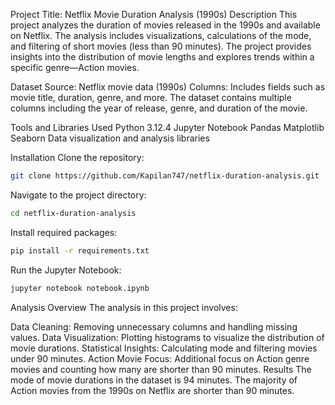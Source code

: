 Project Title: Netflix Movie Duration Analysis (1990s)
Description
This project analyzes the duration of movies released in the 1990s and available on Netflix. The analysis includes visualizations, calculations of the mode, and filtering of short movies (less than 90 minutes). The project provides insights into the distribution of movie lengths and explores trends within a specific genre—Action movies.

Dataset
Source: Netflix movie data (1990s)
Columns: Includes fields such as movie title, duration, genre, and more.
The dataset contains multiple columns including the year of release, genre, and duration of the movie.

Tools and Libraries Used
Python 3.12.4
Jupyter Notebook
Pandas
Matplotlib
Seaborn
Data visualization and analysis libraries

Installation
Clone the repository:
```bash
git clone https://github.com/Kapilan747/netflix-duration-analysis.git
```

Navigate to the project directory:
```bash
cd netflix-duration-analysis
```

Install required packages:
```bash
pip install -r requirements.txt
```

Run the Jupyter Notebook:
```bash
jupyter notebook notebook.ipynb
```

Analysis Overview
The analysis in this project involves:

Data Cleaning: Removing unnecessary columns and handling missing values.
Data Visualization: Plotting histograms to visualize the distribution of movie durations.
Statistical Insights: Calculating mode and filtering movies under 90 minutes.
Action Movie Focus: Additional focus on Action genre movies and counting how many are shorter than 90 minutes.
Results
The mode of movie durations in the dataset is 94 minutes.
The majority of Action movies from the 1990s on Netflix are shorter than 90 minutes.


